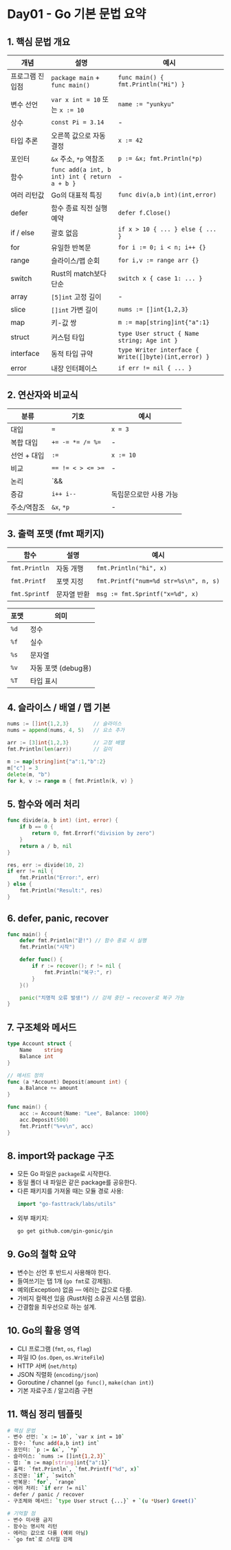 # Day01 - Go 기본 문법 요약

## 1. 핵심 문법 개요

| 개념 | 설명 | 예시 |
|------|------|------|
| 프로그램 진입점 | `package main` + `func main()` | `func main() { fmt.Println("Hi") }` |
| 변수 선언 | `var x int = 10` 또는 `x := 10` | `name := "yunkyu"` |
| 상수 | `const Pi = 3.14` | - |
| 타입 추론 | 오른쪽 값으로 자동 결정 | `x := 42` |
| 포인터 | `&x` 주소, `*p` 역참조 | `p := &x; fmt.Println(*p)` |
| 함수 | `func add(a int, b int) int { return a + b }` | - |
| 여러 리턴값 | Go의 대표적 특징 | `func div(a,b int)(int,error)` |
| defer | 함수 종료 직전 실행 예약 | `defer f.Close()` |
| if / else | 괄호 없음 | `if x > 10 { ... } else { ... }` |
| for | 유일한 반복문 | `for i := 0; i < n; i++ {}` |
| range | 슬라이스/맵 순회 | `for i,v := range arr {}` |
| switch | Rust의 match보다 단순 | `switch x { case 1: ... }` |
| array | `[5]int` 고정 길이 | - |
| slice | `[]int` 가변 길이 | `nums := []int{1,2,3}` |
| map | 키-값 쌍 | `m := map[string]int{"a":1}` |
| struct | 커스텀 타입 | `type User struct { Name string; Age int }` |
| interface | 동적 타입 규약 | `type Writer interface { Write([]byte)(int,error) }` |
| error | 내장 인터페이스 | `if err != nil { ... }` |

## 2. 연산자와 비교식

| 분류 | 기호 | 예시 |
|------|------|------|
| 대입 | `=` | `x = 3` |
| 복합 대입 | `+= -= *= /= %=` | - |
| 선언 + 대입 | `:=` | `x := 10` |
| 비교 | `== != < > <= >=` | - |
| 논리 | `&& || !` | - |
| 증감 | `i++ i--` | 독립문으로만 사용 가능 |
| 주소/역참조 | `&x`, `*p` | - |

## 3. 출력 포맷 (fmt 패키지)

| 함수 | 설명 | 예시 |
|------|------|------|
| `fmt.Println` | 자동 개행 | `fmt.Println("hi", x)` |
| `fmt.Printf` | 포맷 지정 | `fmt.Printf("num=%d str=%s\n", n, s)` |
| `fmt.Sprintf` | 문자열 반환 | `msg := fmt.Sprintf("x=%d", x)` |

| 포맷 | 의미 |
|------|------|
| `%d` | 정수 |
| `%f` | 실수 |
| `%s` | 문자열 |
| `%v` | 자동 포맷 (debug용) |
| `%T` | 타입 표시 |

## 4. 슬라이스 / 배열 / 맵 기본

```go
nums := []int{1,2,3}        // 슬라이스
nums = append(nums, 4, 5)   // 요소 추가

arr := [3]int{1,2,3}        // 고정 배열
fmt.Println(len(arr))       // 길이

m := map[string]int{"a":1,"b":2}
m["c"] = 3
delete(m, "b")
for k, v := range m { fmt.Println(k, v) }
```

## 5. 함수와 에러 처리

```go
func divide(a, b int) (int, error) {
	if b == 0 {
		return 0, fmt.Errorf("division by zero")
	}
	return a / b, nil
}

res, err := divide(10, 2)
if err != nil {
	fmt.Println("Error:", err)
} else {
	fmt.Println("Result:", res)
}
```

## 6. defer, panic, recover

```go
func main() {
	defer fmt.Println("끝!") // 함수 종료 시 실행
	fmt.Println("시작")

	defer func() {
		if r := recover(); r != nil {
			fmt.Println("복구:", r)
		}
	}()

	panic("치명적 오류 발생!") // 강제 중단 → recover로 복구 가능
}
```

## 7. 구조체와 메서드

```go
type Account struct {
	Name    string
	Balance int
}

// 메서드 정의
func (a *Account) Deposit(amount int) {
	a.Balance += amount
}

func main() {
	acc := Account{Name: "Lee", Balance: 1000}
	acc.Deposit(500)
	fmt.Printf("%+v\n", acc)
}
```

## 8. import와 package 구조

- 모든 Go 파일은 `package`로 시작한다.  
- 동일 폴더 내 파일은 같은 package를 공유한다.  
- 다른 패키지를 가져올 때는 모듈 경로 사용:
  ```go
  import "go-fasttrack/labs/utils"
  ```
- 외부 패키지:
  ```bash
  go get github.com/gin-gonic/gin
  ```

## 9. Go의 철학 요약

- 변수는 선언 후 반드시 사용해야 한다.  
- 들여쓰기는 탭 1개 (`go fmt`로 강제됨).  
- 예외(Exception) 없음 — 에러는 값으로 다룸.  
- 가비지 컬렉션 있음 (Rust처럼 소유권 시스템 없음).  
- 간결함을 최우선으로 하는 설계.

## 10. Go의 활용 영역

- CLI 프로그램 (`fmt`, `os`, `flag`)
- 파일 IO (`os.Open`, `os.WriteFile`)
- HTTP 서버 (`net/http`)
- JSON 직렬화 (`encoding/json`)
- Goroutine / channel (`go func()`, `make(chan int)`)
- 기본 자료구조 / 알고리즘 구현

## 11. 핵심 정리 템플릿

```bash
# 핵심 문법
- 변수 선언: `x := 10`, `var x int = 10`
- 함수: `func add(a,b int) int`
- 포인터: `p := &x`, `*p`
- 슬라이스: `nums := []int{1,2,3}`
- 맵: `m := map[string]int{"a":1}`
- 출력: `fmt.Println`, `fmt.Printf("%d", x)`
- 조건문: `if`, `switch`
- 반복문: `for`, `range`
- 에러 처리: `if err != nil`
- defer / panic / recover
- 구조체와 메서드: `type User struct {...}` + `(u *User) Greet()`

# 기억할 점
- 변수 미사용 금지
- 함수는 명시적 리턴
- 에러는 값으로 다룸 (예외 아님)
- `go fmt`로 스타일 강제
```

